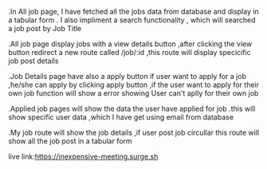 .In All job page, I have fetched all the jobs data from database and display in a tabular form . I also impliment a search functionality , which will searched a job post by Job Title

.All job page  display  jobs with a view details button ,after clicking the view button redirect a new route called /job/:id ,this route will display specicific job post details

.Job Details page have also a apply button if user want to apply for a job ,he/she can apply by clicking apply button ,if the user want to apply for their own job function will show a error showing  User can't aplly for their own job

.Applied job pages will show the data the user have applied for job .this will show specific user data ,which I have get using email from database

.My job route will show the job details ,if user post job circullar this route will show all the job post in a tabular form


live link:https://inexpensive-meeting.surge.sh
